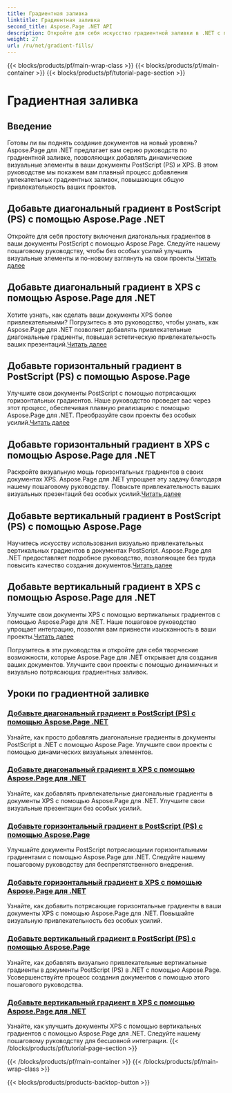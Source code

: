 ```yaml
---
title: Градиентная заливка
linktitle: Градиентная заливка
second_title: Aspose.Page .NET API
description: Откройте для себя искусство градиентной заливки в .NET с помощью руководств Aspose.Page. Улучшите свои проекты без особых усилий — добавьте привлекательные диагональные, горизонтальные и вертикальные градиенты.
weight: 27
url: /ru/net/gradient-fills/
---
```


{{< blocks/products/pf/main-wrap-class >}}
{{< blocks/products/pf/main-container >}}
{{< blocks/products/pf/tutorial-page-section >}}

# Градиентная заливка


## Введение

Готовы ли вы поднять создание документов на новый уровень? Aspose.Page для .NET предлагает вам серию руководств по градиентной заливке, позволяющих добавлять динамические визуальные элементы в ваши документы PostScript (PS) и XPS. В этом руководстве мы покажем вам плавный процесс добавления увлекательных градиентных заливок, повышающих общую привлекательность ваших проектов.

## Добавьте диагональный градиент в PostScript (PS) с помощью Aspose.Page .NET

 Откройте для себя простоту включения диагональных градиентов в ваши документы PostScript с помощью Aspose.Page. Следуйте нашему пошаговому руководству, чтобы без особых усилий улучшить визуальные элементы и по-новому взглянуть на свои проекты.[Читать далее](./add-diagonal-gradient-to-postscript-ps/)

## Добавьте диагональный градиент в XPS с помощью Aspose.Page для .NET

 Хотите узнать, как сделать ваши документы XPS более привлекательными? Погрузитесь в это руководство, чтобы узнать, как Aspose.Page для .NET позволяет добавлять привлекательные диагональные градиенты, повышая эстетическую привлекательность ваших презентаций.[Читать далее](./add-diagonal-gradient-to-xps/)

## Добавьте горизонтальный градиент в PostScript (PS) с помощью Aspose.Page

 Улучшите свои документы PostScript с помощью потрясающих горизонтальных градиентов. Наше руководство проведет вас через этот процесс, обеспечивая плавную реализацию с помощью Aspose.Page для .NET. Преобразуйте свои проекты без особых усилий.[Читать далее](./add-horizontal-gradient-to-postscript-ps/)

## Добавьте горизонтальный градиент в XPS с помощью Aspose.Page для .NET

 Раскройте визуальную мощь горизонтальных градиентов в своих документах XPS. Aspose.Page для .NET упрощает эту задачу благодаря нашему пошаговому руководству. Повысьте привлекательность ваших визуальных презентаций без особых усилий.[Читать далее](./add-horizontal-gradient-to-xps/)

## Добавьте вертикальный градиент в PostScript (PS) с помощью Aspose.Page

 Научитесь искусству использования визуально привлекательных вертикальных градиентов в документах PostScript. Aspose.Page для .NET предоставляет подробное руководство, позволяющее без труда повысить качество создания документов.[Читать далее](./add-vertical-gradient-to-postscript-ps/)

## Добавьте вертикальный градиент в XPS с помощью Aspose.Page для .NET
Улучшите свои документы XPS с помощью вертикальных градиентов с помощью Aspose.Page для .NET. Наше пошаговое руководство упрощает интеграцию, позволяя вам привнести изысканность в ваши проекты.[Читать далее](./add-vertical-gradient-to-xps/)

Погрузитесь в эти руководства и откройте для себя творческие возможности, которые Aspose.Page для .NET открывает для создания ваших документов. Улучшите свои проекты с помощью динамичных и визуально потрясающих градиентных заливок.
## Уроки по градиентной заливке
### [Добавьте диагональный градиент в PostScript (PS) с помощью Aspose.Page .NET](./add-diagonal-gradient-to-postscript-ps/)
Узнайте, как просто добавлять диагональные градиенты в документы PostScript в .NET с помощью Aspose.Page. Улучшите свои проекты с помощью динамических визуальных элементов.
### [Добавьте диагональный градиент в XPS с помощью Aspose.Page для .NET](./add-diagonal-gradient-to-xps/)
Узнайте, как добавлять привлекательные диагональные градиенты в документы XPS с помощью Aspose.Page для .NET. Улучшите свои визуальные презентации без особых усилий.
### [Добавьте горизонтальный градиент в PostScript (PS) с помощью Aspose.Page](./add-horizontal-gradient-to-postscript-ps/)
Улучшайте документы PostScript потрясающими горизонтальными градиентами с помощью Aspose.Page для .NET. Следуйте нашему пошаговому руководству для беспрепятственного внедрения.
### [Добавьте горизонтальный градиент в XPS с помощью Aspose.Page для .NET](./add-horizontal-gradient-to-xps/)
Узнайте, как добавить потрясающие горизонтальные градиенты в ваши документы XPS с помощью Aspose.Page для .NET. Повышайте визуальную привлекательность без особых усилий.
### [Добавьте вертикальный градиент в PostScript (PS) с помощью Aspose.Page](./add-vertical-gradient-to-postscript-ps/)
Узнайте, как добавлять визуально привлекательные вертикальные градиенты в документы PostScript (PS) в .NET с помощью Aspose.Page. Усовершенствуйте процесс создания документов с помощью этого пошагового руководства.
### [Добавьте вертикальный градиент в XPS с помощью Aspose.Page для .NET](./add-vertical-gradient-to-xps/)
Узнайте, как улучшить документы XPS с помощью вертикальных градиентов с помощью Aspose.Page для .NET. Следуйте нашему пошаговому руководству для бесшовной интеграции.
{{< /blocks/products/pf/tutorial-page-section >}}

{{< /blocks/products/pf/main-container >}}
{{< /blocks/products/pf/main-wrap-class >}}

{{< blocks/products/products-backtop-button >}}
